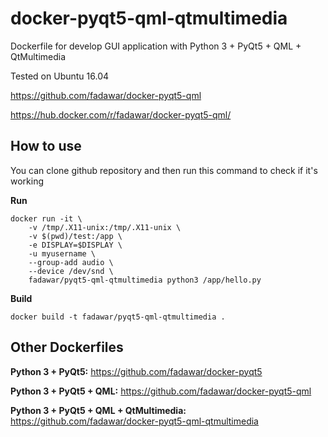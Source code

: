 # docker-pyqt5-qml-qtmultimedia
Dockerfile for develop GUI application with Python 3 + PyQt5 + QML + QtMultimedia

Tested on Ubuntu 16.04

https://github.com/fadawar/docker-pyqt5-qml

https://hub.docker.com/r/fadawar/docker-pyqt5-qml/

## How to use
You can clone github repository and then run this command to check if it's working

**Run**
```
docker run -it \
    -v /tmp/.X11-unix:/tmp/.X11-unix \
    -v $(pwd)/test:/app \
    -e DISPLAY=$DISPLAY \
    -u myusername \
    --group-add audio \
    --device /dev/snd \
    fadawar/pyqt5-qml-qtmultimedia python3 /app/hello.py
```

**Build**
```
docker build -t fadawar/pyqt5-qml-qtmultimedia .
```

## Other Dockerfiles
**Python 3 + PyQt5:**
https://github.com/fadawar/docker-pyqt5
 
**Python 3 + PyQt5 + QML:**
https://github.com/fadawar/docker-pyqt5-qml

**Python 3 + PyQt5 + QML + QtMultimedia:**
https://github.com/fadawar/docker-pyqt5-qml-qtmultimedia